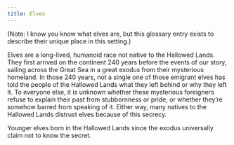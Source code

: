 ```yaml
---
title: Elves
---
```


(Note: I know you know what elves are, but this glossary entry exists to describe their unique place in this setting.)

Elves are a long-lived, humanoid race not native to the Hallowed Lands. They first arrived on the continent 240 years before the events of our story, sailing across the Great Sea in a great exodus from their mysterious homeland. In those 240 years, not a single one of those emigrant elves has told the people of the Hallowed Lands what they left behind or why they left it. To everyone else, it is unknown whether these mysterious foreigners refuse to explain their past from stubbornness or pride, or whether they’re somehow barred from speaking of it. Either way, many natives to the Hallowed Lands distrust elves because of this secrecy.

Younger elves born in the Hallowed Lands since the exodus universally claim not to know the secret.